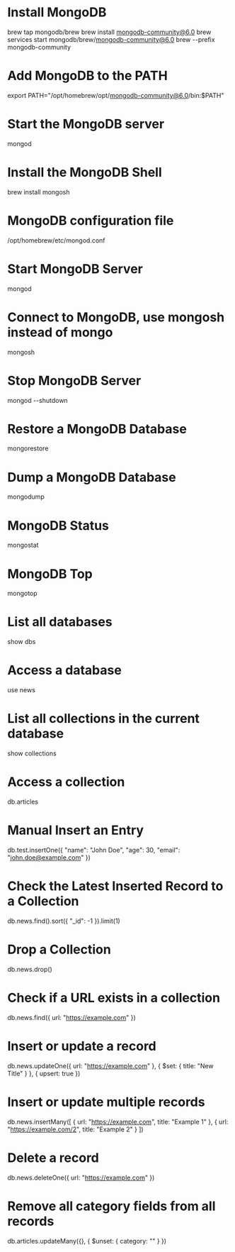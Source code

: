 # Install MongoDB
brew tap mongodb/brew
brew install mongodb-community@6.0
brew services start mongodb/brew/mongodb-community@6.0
brew --prefix mongodb-community

# Add MongoDB to the PATH
export PATH="/opt/homebrew/opt/mongodb-community@6.0/bin:$PATH"

# Start the MongoDB server
mongod

# Install the MongoDB Shell
brew install mongosh

# MongoDB configuration file
/opt/homebrew/etc/mongod.conf 

# Start MongoDB Server
mongod

# Connect to MongoDB, use mongosh instead of mongo
mongosh 

# Stop MongoDB Server
mongod --shutdown

# Restore a MongoDB Database
mongorestore

# Dump a MongoDB Database
mongodump

# MongoDB Status
mongostat

# MongoDB Top
mongotop

# List all databases
show dbs

# Access a database
use news

# List all collections in the current database
show collections

# Access a collection
db.articles

# Manual Insert an Entry
db.test.insertOne({ "name": "John Doe", "age": 30, "email": "john.doe@example.com" })

# Check the Latest Inserted Record to a Collection
db.news.find().sort({ "_id": -1 }).limit(1)

# Drop a Collection
db.news.drop()

# Check if a URL exists in a collection
db.news.find({ url: "https://example.com" })

# Insert or update a record
db.news.updateOne({ url: "https://example.com" }, { $set: { title: "New Title" } }, { upsert: true })

# Insert or update multiple records
db.news.insertMany([
    { url: "https://example.com", title: "Example 1" },
    { url: "https://example.com/2", title: "Example 2" }
])

# Delete a record
db.news.deleteOne({ url: "https://example.com" })

# Remove all category fields from all records
db.articles.updateMany({}, { $unset: { category: "" } })